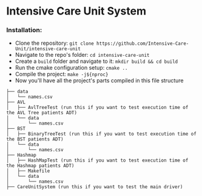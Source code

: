 # Intensive Care Unit System

### Installation:
- Clone the repository: `git clone https://github.com/Intensive-Care-Unit/intensive-care-unit`
- Navigate to the repo's folder: `cd intensive-care-unit`
- Create a `build` folder and navigate to it: `mkdir build && cd build`
- Run the cmake configuration setup: `cmake ..`
- Compile the project: `make -j${nproc}`
- Now you'll have all the project's parts compiled in this file structure
```
├── data
│   └── names.csv
├── AVL
│   ├── AvlTreeTest (run this if you want to test execution time of the AVL Tree patients ADT)
│   └── data
│       └── names.csv
├── BST
│   ├── BinaryTreeTest (run this if you want to test execution time of the BST patients ADT)
│   └── data
│       └── names.csv
├── Hashmap
│   ├── HashMapTest (run this if you want to test execution time of the Hashmap patients ADT)
│   ├── Makefile
│   └── data
│       └── names.csv
├── CareUnitSystem (run this if you want to test the main driver)
```